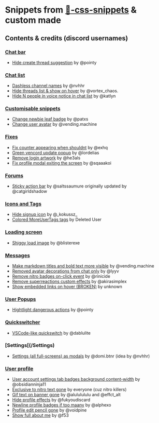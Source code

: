 # Snippets from [🎨-css-snippets](https://discord.com/channels/1015060230222131221/1028106818368589824) & custom made
## Contents & credits (discord usernames)

### [Chat bar](/Chat%20bar/)
- [Hide create thread suggestion](Chat%20bar/Hide%20create%20thread%20suggestion.css) by @pointy
### [Chat list](/Chat%list)
- [Dashless channel names](Chat%20list/Dashless%20chat%20names.css) by @nvhhr
- [Hide threads list & show on hover](Chat%20list/Expandable%20onhover%20threads%20list.css) by @vortex_chaos.
- [Hide N people in voice notice in chat list](Chat%20list/Hide%20N%20people%20in%20voice.css) by @katlyn
### [Customisable snippets](/Customisable%20snippets)
- [Change newbie leaf badge](Customisable%20snippets/Change%20newbie%20leaf%20badge.css) by @patxs
- [Change user avatar](Customisable%20snippets/Change%20user%20avatar.css) by @vending.machine
### [Fixes](/Fixes)
- [Fix counter appearing when shouldnt](/Fixes/Fix%20counter%20bug.css) by @exhq
- [Green vencord update popup](/Fixes/Green%20vencord%20update%20prompt.css) by @lordelias
- [Remove login artwork](/master/Fixes/Remove%20Login%20artwork.css) by @he3als
- [Fix profile modal exiting the screen](/Fixes/Fix%20profile%20popup%20exiting%20off%20screen.css) by @sqaaakoi
### [Forums](/Forums)
- [Sticky action bar](/Forums/Sticky%20action%20bar.css) by @saltssaumure originally updated by @catgirldshadow
### [Icons and Tags](/Icons%20and%20tags)
- [Hide signup icon](/Icons%20and%20tags/Hide%20signup%20icon.css) by @\_kokussz_
- [Colored MoreUserTags tags](/Icons%20and%20tags/MoreUserTags%20colors.css) by Deleted User
### [Loading screen](/Loading%20screen)
- [Shiggy load image](/Loading%20screen/Shiggy%20load%20image.css) by @blisterexe
### [Messages](/Messages)
- [Make markdown titles and bold text more visible](/Make%20markdown%20and%20bold%20more%20visible.css) by @vending.machine
- [Removed avatar decorations from chat only](/Remove%20avatar%20decorations%20ONLY%20FROM%20CHAT.css) by @lyyv
- [Remove nitro badges on-click event](/Remove%20nitro%20badge%20on-click%20event.css) by @rinicide
- [Remove superreactions custom effects](/Remove%20superreactions%20custom%20effect.css) by @akirasimplex
- [Show embedded links on hover (BROKEN)](/Show%20embedded%20url%20on%20hover.css) by unknown
### [User Popups](/Popups/User%20popup)
- [Hightlight dangerous actions](/Popups/User%20popup/Highlight%20dangerous%20actions.css) by @pointy
### [Quickswitcher](/Quickswitcher)
- [VSCode-like quickswitch](/Quickswitcher/VSCode%20like%20quickswitcher.css) by @dablulite
### [Settings[(/Settings)
- [Settings (all full-screens) as modals](/Settings/Settings%20as%20modal.css) by @domi.btnr (idea by @nvhhr)
### [User profile](/User%20profile)
- [User account settings tab badges background content-width](/User%20profile/Content-width%20user%20account%20page%20badges.css) by @obsidianninja11
- [Exclusive to nitro text gone](/User%20profile/Exclusive%20to%20nitro%20gone.css) by everyone (cuz nitro killers)
- [Gif text on banner gone](/User%20profile/Git%20text%20on%20banner%20gone.css) by @alululululu and @effct_alt
- [Hide profile effects](/User%20profile/Hide%20profile%20effects.css) by @fukyoudiscard
- [Newline profile badges if too maany](/User%20profile/Newline%20profile%20badges.css) by @alphexo
- [Profile edit pencil gone](/User%20profile/Profile%20edit%20pencil%20gone.css) by @voidpine
- [Show full about me](/User%20profile/Show%20full%20about%20me.css) by @f53
